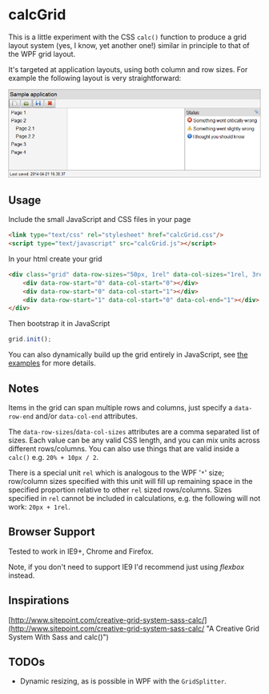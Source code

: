 calcGrid
========

This is a little experiment with the CSS ```calc()``` function to produce a grid layout system (yes, I know, yet another one!) similar in principle to that of the WPF grid layout.

It's targeted at application layouts, using both column and row sizes. For example the following layout is very straightforward:

![sample application screenshot](examples/images/app.png)

Usage
-----

Include the small JavaScript and CSS files in your page

```html
<link type="text/css" rel="stylesheet" href="calcGrid.css"/>
<script type="text/javascript" src="calcGrid.js"></script>
``` 

In your html create your grid

```html
<div class="grid" data-row-sizes="50px, 1rel" data-col-sizes="1rel, 3rel">
    <div data-row-start="0" data-col-start="0"></div>
    <div data-row-start="0" data-col-start="1"></div>
    <div data-row-start="1" data-col-start="0" data-col-end="1"></div>
</div>
```

Then bootstrap it in JavaScript

```js
grid.init();
```

You can also dynamically build up the grid entirely in JavaScript, see [the examples](examples/) for more details.

Notes
-----

Items in the grid can span multiple rows and columns, just specify a ```data-row-end``` and/or ```data-col-end``` attributes.

The ```data-row-sizes```/```data-col-sizes``` attributes are a comma separated list of sizes. Each value can be any valid CSS length, and you can mix units across different rows/columns. You can also use things that are valid inside a ```calc()``` e.g. ```20% + 10px / 2```.

There is a special unit ```rel``` which is analogous to the WPF '```*```' size; row/column sizes specified with this unit will fill up remaining space in the specified proportion relative to other ```rel``` sized rows/columns.  Sizes specified in ```rel``` cannot be included in calculations, e.g. the following will not work: ```20px + 1rel```.

Browser Support
---------------
Tested to work in IE9+, Chrome and Firefox.

Note, if you don't need to support IE9 I'd recommend just using *flexbox* instead.

Inspirations
------------
[http://www.sitepoint.com/creative-grid-system-sass-calc/](http://www.sitepoint.com/creative-grid-system-sass-calc/ "A Creative Grid System With Sass and calc()")

TODOs
-----
* Dynamic resizing, as is possible in WPF with the ```GridSplitter```.
